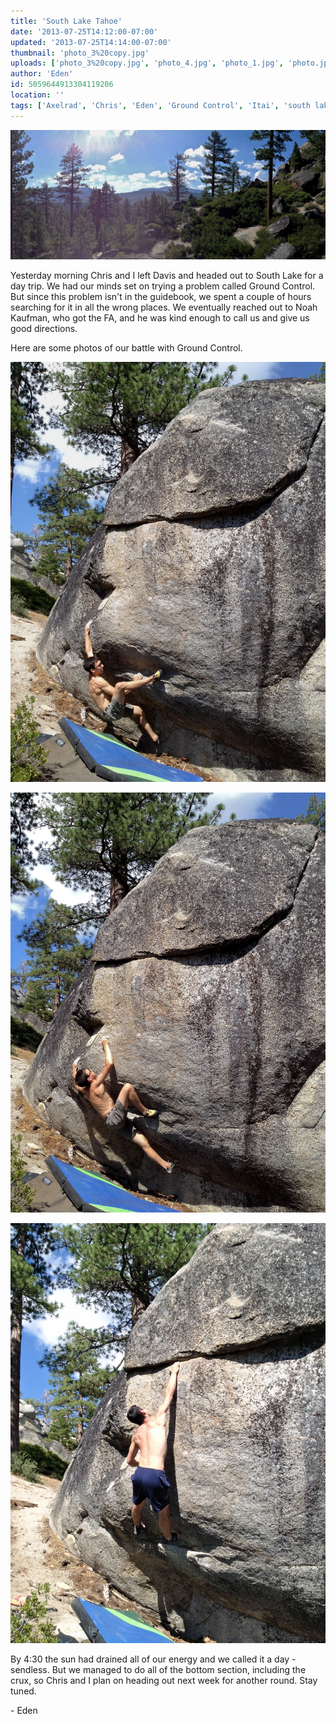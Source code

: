 ```yaml
---
title: 'South Lake Tahoe'
date: '2013-07-25T14:12:00-07:00'
updated: '2013-07-25T14:14:00-07:00'
thumbnail: 'photo_3%20copy.jpg'
uploads: ['photo_3%20copy.jpg', 'photo_4.jpg', 'photo_1.jpg', 'photo.jpg']
author: 'Eden'
id: 5059644913304119206
location: ''
tags: ['Axelrad', 'Chris', 'Eden', 'Ground Control', 'Itai', 'south lake', 'Tahoe']
---
```


![](uploads/photo_3%20copy.jpg)

Yesterday morning Chris and I left Davis and headed out to South Lake for a day trip. We had our minds set on trying a problem called Ground Control. But since this problem isn't in the guidebook, we spent a couple of hours searching for it in all the wrong places. We eventually reached out to Noah Kaufman, who got the FA, and he was kind enough to call us and give us good directions.

Here are some photos of our battle with Ground Control.

![Chris sticking the sloper](uploads/photo_4.jpg)

![Chris, about to match the crimp rail](uploads/photo_1.jpg)

![Sticking the crux move](uploads/photo.jpg)

By 4:30 the sun had drained all of our energy and we called it a day - sendless. But we managed to do all of the bottom section, including the crux, so Chris and I plan on heading out next week for another round. Stay tuned.

\- Eden

